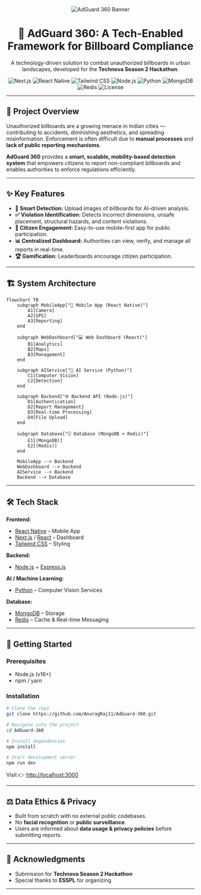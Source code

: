 <div align="center">
  <img src="https://placehold.co/1280x400/0d1117/22d3ee?text=AdGuard%20360" alt="AdGuard 360 Banner">
  <h1 align="center">🚦 AdGuard 360: A Tech-Enabled Framework for Billboard Compliance</h1>
  <p align="center">
    A technology-driven solution to combat unauthorized billboards in urban landscapes, developed for the <strong>Technova Season 2 Hackathon</strong>.
  </p>

  <!-- Badges -->

  <p align="center">
    <img src="https://img.shields.io/badge/Next.js-000000?style=for-the-badge&logo=nextdotjs&logoColor=white" alt="Next.js">
    <img src="https://img.shields.io/badge/React_Native-61DAFB?style=for-the-badge&logo=react&logoColor=black" alt="React Native">
    <img src="https://img.shields.io/badge/Tailwind_CSS-38B2AC?style=for-the-badge&logo=tailwind-css&logoColor=white" alt="Tailwind CSS">
    <img src="https://img.shields.io/badge/Node.js-339933?style=for-the-badge&logo=nodedotjs&logoColor=white" alt="Node.js">
    <img src="https://img.shields.io/badge/Python-3776AB?style=for-the-badge&logo=python&logoColor=white" alt="Python">
    <img src="https://img.shields.io/badge/MongoDB-47A248?style=for-the-badge&logo=mongodb&logoColor=white" alt="MongoDB">
    <img src="https://img.shields.io/badge/Redis-DC382D?style=for-the-badge&logo=redis&logoColor=white" alt="Redis">
    <img src="https://img.shields.io/github/license/AnuragRaj11/AdGuard-360?style=for-the-badge" alt="License">
  </p>
</div>

---

## 🎯 Project Overview

Unauthorized billboards are a growing menace in Indian cities — contributing to accidents, diminishing aesthetics, and spreading misinformation. Enforcement is often difficult due to **manual processes** and **lack of public reporting mechanisms**.

**AdGuard 360** provides a **smart, scalable, mobility-based detection system** that empowers citizens to report non-compliant billboards and enables authorities to enforce regulations efficiently.

---

## ✨ Key Features

* **📸 Smart Detection:** Upload images of billboards for AI-driven analysis.
* **✅ Violation Identification:** Detects incorrect dimensions, unsafe placement, structural hazards, and content violations.
* **🤝 Citizen Engagement:** Easy-to-use mobile-first app for public participation.
* **📊 Centralized Dashboard:** Authorities can view, verify, and manage all reports in real-time.
* **🏆 Gamification:** Leaderboards encourage citizen participation.

---

## 🏗️ System Architecture

```mermaid
flowchart TB
    subgraph MobileApp["📱 Mobile App (React Native)"]
        A1[Camera]
        A2[GPS]
        A3[Reporting]
    end

    subgraph WebDashboard["💻 Web Dashboard (React)"]
        B1[Analytics]
        B2[Maps]
        B3[Management]
    end

    subgraph AIService["🤖 AI Service (Python)"]
        C1[Computer Vision]
        C2[Detection]
    end

    subgraph Backend["🌐 Backend API (Node.js)"]
        D1[Authentication]
        D2[Report Management]
        D3[Real-time Processing]
        D4[File Upload]
    end

    subgraph Database["🗄️ Database (MongoDB + Redis)"]
        E1[(MongoDB)]
        E2[(Redis)]
    end

    MobileApp --> Backend
    WebDashboard --> Backend
    AIService --> Backend
    Backend --> Database
```

---

## 🛠️ Tech Stack

**Frontend:**

* [React Native](https://reactnative.dev/) – Mobile App
* [Next.js](https://nextjs.org/) / [React](https://reactjs.org/) – Dashboard
* [Tailwind CSS](https://tailwindcss.com/) – Styling

**Backend:**

* [Node.js](https://nodejs.org/) + [Express.js](https://expressjs.com/)

**AI / Machine Learning:**

* [Python](https://www.python.org/) – Computer Vision Services

**Database:**

* [MongoDB](https://www.mongodb.com/) – Storage
* [Redis](https://redis.io/) – Cache & Real-time Messaging

---

## 🚀 Getting Started

### Prerequisites

* Node.js (v16+)
* npm / yarn

### Installation

```sh
# Clone the repo
git clone https://github.com/AnuragRaj11/AdGuard-360.git

# Navigate into the project
cd AdGuard-360

# Install dependencies
npm install

# Start development server
npm run dev
```

Visit 👉 [http://localhost:3000](http://localhost:3000)

---

## ⚖️ Data Ethics & Privacy

* Built from scratch with no external public codebases.
* No **facial recognition** or **public surveillance**.
* Users are informed about **data usage & privacy policies** before submitting reports.

---

## 🙏 Acknowledgments

* Submission for **Technova Season 2 Hackathon**
* Special thanks to **ESSPL** for organizing

---
